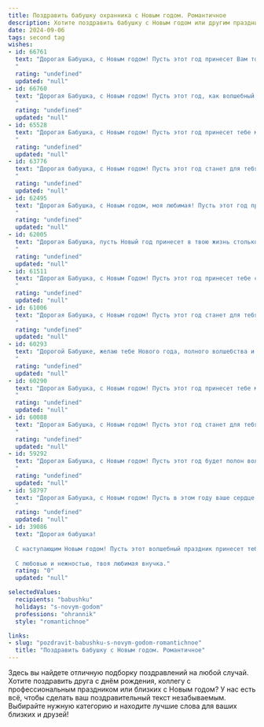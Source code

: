 ```yaml
---
title: Поздравить бабушку охранника с Новым годом. Романтичное
description: Хотите поздравить бабушку с Новым годом или другим праздником? Наш ИИ создаст незабываемое поздравление, а вы обязательно выделитесь среди других.  
date: 2024-09-06
tags: second tag
wishes:
- id: 66761
  text: "Дорогая Бабушка, с Новым годом! Пусть этот год принесет Вам только светлые моменты и радостные события, как звездочки на новогодней елке.  Пусть каждый день будет полон любви, тепла и душевного спокойствия, как тихая зимняя ночь.  Будьте здоровы, Бабушка, и счастливы!
  "
  rating: "undefined"
  updated: "null"
- id: 66760
  text: "Дорогая Бабушка, с Новым годом! Пусть этот год, как волшебный снежный шар, искрится праздничным светом, согреет тебя любовью близких и подарит ощущение спокойствия и защищенности, как твой пост на работе. Счастья, здоровья и безмятежной радости!
  "
  rating: "undefined"
  updated: "null"
- id: 65528
  text: "Дорогая Бабушка, с Новым годом! Пусть этот год принесет тебе мир, спокойствие и радость, как страж твой пост охраняет, так и этот год защитит тебя от всех невзгод. Пусть твоя душа всегда будет светлой и молодой, как зимний снег искрится под луной.
  "
  rating: "undefined"
  updated: "null"
- id: 63776
  text: "Дорогая бабушка, с Новым годом! Пусть этот год станет для тебя годом волшебства и исполнения самых сокровенных желаний. Пусть твоя жизнь будет наполнена любовью, заботой и счастьем, как твоя служба была наполнена бдительностью и защитой. Ты - настоящий ангел-хранитель,  и мы всегда будем тебе благодарны за твою преданность и любовь!
  "
  rating: "undefined"
  updated: "null"
- id: 62495
  text: "Дорогая Бабушка, с Новым годом, моя любимая! Пусть этот год принесет тебе только радость и покой, пусть он наполнена теплом любви, добрыми улыбками и, конечно же, безопасностью, которую ты так умело обеспечиваешь нам всем. Ты - настоящий ангел-хранитель, и я так благодарен за твою заботу и мудрость.  Пусть этот год станет для тебя самым светлым и счастливым!
  "
  rating: "undefined"
  updated: "null"
- id: 62005
  text: "Дорогая Бабушка, пусть Новый год принесет в твою жизнь столько же тепла и света, сколько ты даришь нам своим присутствием. Пусть каждый день будет наполнен радостью, любовью и спокойствием. Пусть праздничное настроение будет с тобой всегда, как и наша безусловная любовь и признательность за всё, что ты для нас делаешь! С Новым годом, наша любимая!
  "
  rating: "undefined"
  updated: "null"
- id: 61511
  text: "Дорогая Бабушка, с Новым Годом! Пусть этот год принесет тебе столько же тепла и радости, сколько ты даришь нам своей любовью. Пускай Новый год будет полон волшебных мгновений и приятных неожиданностей, а твоя душа всегда будет спокойна и защищена, как под надежной охраной.
  "
  rating: "undefined"
  updated: "null"
- id: 61006
  text: "Дорогая Бабушка, с Новым годом! Пусть этот год станет для тебя волшебным, наполненным теплом, заботой близких и искрящимся счастьем, как новогодняя елка. Пусть твоя нежная душа всегда будет окружена любовью, а твой дом - уютом. С Новым годом, наша любимая!
  "
  rating: "undefined"
  updated: "null"
- id: 60293
  text: "Дорогой Бабушке, желаю тебе Нового года, полного волшебства и романтики! Пусть он принесет тебе мир, спокойствие и теплоту, словно в уютном домике, где ты всегда чувствуешь себя в безопасности. Пусть в твоём сердце расцветают самые яркие цветы, а каждая минута нового года станет прекрасной, как твой нежный, заботливый характер.
  "
  rating: "undefined"
  updated: "null"
- id: 60290
  text: "Дорогая Бабушка, с Новым годом! Пусть этот год принесет тебе мир, спокойствие и тепло, как от твоих любимых рук, которые всегда умели защищать и беречь. Пусть твоя добрая душа, подобно верному охраннику, всегда будет окружена любовью и заботой. С Новым годом, моя дорогая!
  "
  rating: "undefined"
  updated: "null"
- id: 60088
  text: "Дорогая Бабушка, с Новым годом! Пусть этот год станет для тебя волшебным и наполнится счастьем, как зимнее небо мерцающими звездами. Пусть твой хранительный взгляд, подобный бдительному охраннику, всегда видит только добро и любовь, а сердце согревается теплом и заботой.
  "
  rating: "undefined"
  updated: "null"
- id: 59292
  text: "Дорогая Бабушка, с Новым годом! Пусть этот год будет полон волшебства, как искрящиеся снежинки, и тепла, как яркие огоньки на елке. Желаю тебе крепкого здоровья, чтобы ты всегда чувствовала себя защищенной, как за надежной стеной, которую ты сама и создала своим трудом. Пусть каждый день будет наполнен радостью и любовью, как твоя служба охраняет покой и безопасность всех, кто тебе дорог.
  "
  rating: "undefined"
  updated: "null"
- id: 58797
  text: "Дорогая Бабушка, с Новым годом! Пусть в этом году ваше сердце согревает только любовь и забота, а ваш дом станет настоящей крепостью, которую охраняют не только стены, но и ваша любовь и тепло. Пусть наступающий год принесет вам мир, благополучие и только счастливые моменты!
  "
  rating: "undefined"
  updated: "null"
- id: 39086
  text: "Дорогая бабушка!
  
  С наступающим Новым годом! Пусть этот волшебный праздник принесет тебе море счастья, радости и уюта. Ты – наш надежный охранник, который всегда хранит тепло и заботу в нашем доме. Желаю, чтобы в новом году жизнь щедро наградила тебя крепким здоровьем, а в сердце понемногу расцветала весна любви и счастья. Пусть каждый миг будет наполнен светом и радостью, а мечты сбываются с такой же уверенностью, с какой ты охраняешь наш покой.
  
  С любовью и нежностью, твоя любимая внучка."
  rating: "0"
  updated: "null"

selectedValues:
  recipients: "babushku"
  holidays: "s-novym-godom"
  professions: "ohrannik"
  style: "romantichnoe"

links:
- slug: "pozdravit-babushku-s-novym-godom-romantichnoe"
  title: "Поздравить бабушку с Новым годом. Романтичное"
---
```


Здесь вы найдете отличную подборку поздравлений на любой случай. 
Хотите поздравить друга с днём рождения, коллегу с профессиональным праздником или близких с Новым годом? У нас есть всё, чтобы сделать ваш поздравительный текст незабываемым. Выбирайте нужную категорию и находите лучшие слова для ваших близких и друзей!
